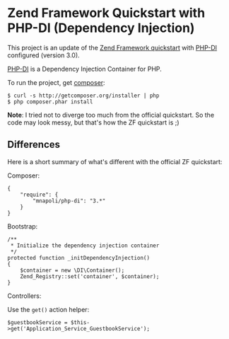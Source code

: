 # Zend Framework Quickstart with PHP-DI (Dependency Injection)

This project is an update of the [Zend Framework quickstart](http://framework.zend.com/manual/en/learning.quickstart.intro.html)
with [PHP-DI](http://github.com/mnapoli/PHP-DI) configured (version 3.0).

[PHP-DI](http://github.com/mnapoli/PHP-DI) is a Dependency Injection Container for PHP.

To run the project, get [composer](http://getcomposer.org/doc/00-intro.md):

    $ curl -s http://getcomposer.org/installer | php
    $ php composer.phar install


**Note**: I tried not to diverge too much from the official quickstart. So the code may look messy, but that's
how the ZF quickstart is ;)

## Differences

Here is a short summary of what's different with the official ZF quickstart:

Composer:

    {
        "require": {
            "mnapoli/php-di": "3.*"
        }
    }

Bootstrap:

    /**
     * Initialize the dependency injection container
     */
    protected function _initDependencyInjection()
    {
        $container = new \DI\Container();
        Zend_Registry::set('container', $container);
    }

Controllers:

Use the `get()` action helper:

    $guestbookService = $this->get('Application_Service_GuestbookService');

